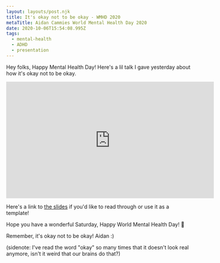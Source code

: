 ```yaml
---
layout: layouts/post.njk
title: It's okay not to be okay - WMHD 2020
metaTitle: Aidan Cammies World Mental Health Day 2020
date: 2020-10-06T15:54:08.995Z
tags:
  - mental-health
  - ADHD
  - presentation
---
```

Hey folks, Happy Mental Health Day! Here's a lil talk I gave yesterday about how it's okay not to be okay. 


<iframe width="560" height="315" src="https://www.youtube.com/embed/p8xDt06q3Nc" frameborder="0" allow="accelerometer; autoplay; encrypted-media; gyroscope; picture-in-picture" allowfullscreen></iframe>

Here's a link to [the slides](tinyurl.com/NotOkayOkay2020) if you'd like to read through or use it as a template! 

Hope you have a wonderful Saturday, Happy World Mental Health Day! 💖

Remember, it's okay not to be okay! 
Aidan :)

(sidenote: I've read the word "okay" so many times that it doesn't look real anymore, isn't it weird that our brains do that?)
